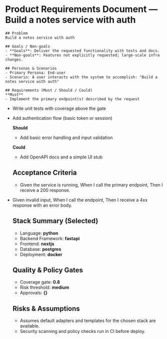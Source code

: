 # Product Requirements Document — Build a notes service with auth

    ## Problem
    Build a notes service with auth

    ## Goals / Non-goals
    - **Goals**: Deliver the requested functionality with tests and docs.
    - **Non-goals**: Features not explicitly requested; large-scale infra changes.

    ## Personas & Scenarios
    - Primary Persona: End-user
    - Scenario: A user interacts with the system to accomplish: "Build a notes service with auth"

    ## Requirements (Must / Should / Could)
    **Must**
    - Implement the primary endpoint(s) described by the request
- Write unit tests with coverage above the gate
- Add authentication flow (basic token or session)

    **Should**
    - Add basic error handling and input validation

    **Could**
    - Add OpenAPI docs and a simple UI stub

    ## Acceptance Criteria
    - Given the service is running, When I call the primary endpoint, Then I receive a 200 response.
- Given invalid input, When I call the endpoint, Then I receive a 4xx response with an error body.

    ## Stack Summary (Selected)
    - Language: **python**
    - Backend Framework: **fastapi**
    - Frontend: **nextjs**
    - Database: **postgres**
    - Deployment: **docker**

    ## Quality & Policy Gates
    - Coverage gate: **0.8**
    - Risk threshold: **medium**
    - Approvals: **{}**

    ## Risks & Assumptions
    - Assumes default adapters and templates for the chosen stack are available.
    - Security scanning and policy checks run in CI before deploy.
